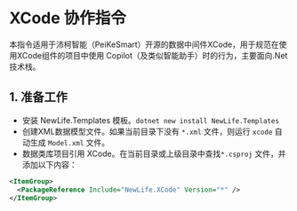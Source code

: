 # XCode 协作指令

本指令适用于沛柯智能（PeiKeSmart）开源的数据中间件XCode，用于规范在使用XCode组件的项目中使用 Copilot（及类似智能助手）时的行为，主要面向.Net技术栈。

## 1. 准备工作
- 安装 NewLife.Templates 模板。`dotnet new install NewLife.Templates`
- 创建XML数据模型文件。如果当前目录下没有 `*.xml` 文件，则运行 `xcode` 自动生成 `Model.xml` 文件。
- 数据类库项目引用 XCode。在当前目录或上级目录中查找`*.csproj` 文件，并添加以下内容：
```xml
<ItemGroup>
  <PackageReference Include="NewLife.XCode" Version="*" />
</ItemGroup>
```
